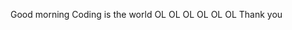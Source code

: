 <!DOCTYPE>
<htlm> </htlm>
<head> Good morning 
</head>
<body> Coding is the world
<list> <od>
OL<First itime> OL
OL<Second item> OL
OL <Third item> OL
</list> </OL>
</body>
<end> Thank you</end>

